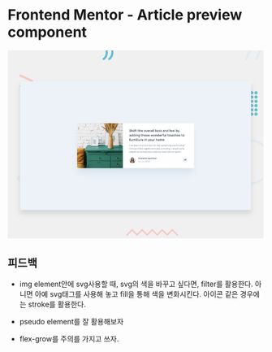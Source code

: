 # Frontend Mentor - Article preview component

![Design preview for the Article preview component coding challenge](./design/desktop-preview.jpg)

## 피드백

- img element안에 svg사용할 때,
  svg의 색을 바꾸고 싶다면, filter를 활용한다.
  아니면 아예 svg태그를 사용해 놓고 fill을 통해 색을 변화시킨다.
  아이콘 같은 경우에는 stroke를 활용한다.

- pseudo element를 잘 활용해보자

- flex-grow를 주의를 가지고 쓰자.
